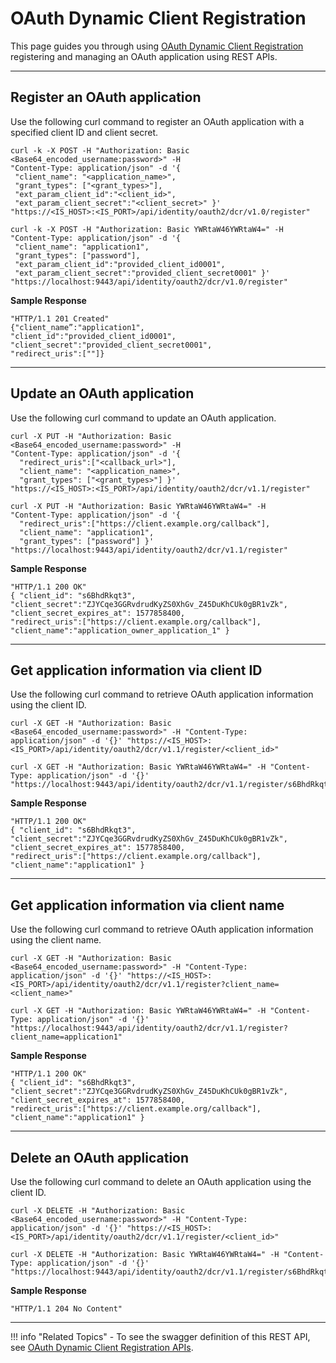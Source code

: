 # OAuth Dynamic Client Registration

This page guides you through using [OAuth Dynamic Client Registration](../../../references/concepts/authorization/dcr) registering and managing an OAuth application using REST APIs.

-----

## Register an OAuth application

Use the following curl command to register an OAuth application with a specified client ID and client secret. 

```tab="Request Format"
curl -k -X POST -H "Authorization: Basic <Base64_encoded_username:password>" -H 
"Content-Type: application/json" -d '{
 "client_name": "<application_name>",
 "grant_types": ["<grant_types>"], 
 "ext_param_client_id":"<client_id>", 
 "ext_param_client_secret":"<client_secret>" }' 
"https://<IS_HOST>:<IS_PORT>/api/identity/oauth2/dcr/v1.0/register"
```

```tab="Sample Request"
curl -k -X POST -H "Authorization: Basic YWRtaW46YWRtaW4=" -H 
"Content-Type: application/json" -d '{
 "client_name": "application1",
 "grant_types": ["password"], 
 "ext_param_client_id":"provided_client_id0001", 
 "ext_param_client_secret":"provided_client_secret0001" }' 
"https://localhost:9443/api/identity/oauth2/dcr/v1.0/register"
```

**Sample Response**

```
"HTTP/1.1 201 Created"
{"client_name”:"application1",
"client_id":"provided_client_id0001",
"client_secret":"provided_client_secret0001",
"redirect_uris":[""]}
```

-----

## Update an OAuth application

Use the following curl command to update an OAuth application.

```tab="Request Format"
curl -X PUT -H "Authorization: Basic <Base64_encoded_username:password>" -H
"Content-Type: application/json" -d '{
  "redirect_uris":["<callback_url>"],
  "client_name": "<application_name>",
  "grant_types": ["<grant_types>"] }'
"https://<IS_HOST>:<IS_PORT>/api/identity/oauth2/dcr/v1.1/register"
```

```tab="Sample Request"
curl -X PUT -H "Authorization: Basic YWRtaW46YWRtaW4=" -H
"Content-Type: application/json" -d '{
  "redirect_uris":["https://client.example.org/callback"],
  "client_name": "application1",
  "grant_types": ["password"] }'
"https://localhost:9443/api/identity/oauth2/dcr/v1.1/register"
```

**Sample Response**

```
"HTTP/1.1 200 OK"
{ "client_id": "s6BhdRkqt3",
"client_secret":"ZJYCqe3GGRvdrudKyZS0XhGv_Z45DuKhCUk0gBR1vZk",
"client_secret_expires_at": 1577858400,
"redirect_uris":["https://client.example.org/callback"],
"client_name":"application_owner_application_1" }
```

----

## Get application information via client ID

Use the following curl command to retrieve OAuth application information using the client ID. 

```tab="Request Format"
curl -X GET -H "Authorization: Basic <Base64_encoded_username:password>" -H "Content-Type: application/json" -d '{}' "https://<IS_HOST>:<IS_PORT>/api/identity/oauth2/dcr/v1.1/register/<client_id>"
```

```tab="Sample Request"
curl -X GET -H "Authorization: Basic YWRtaW46YWRtaW4=" -H "Content-Type: application/json" -d '{}' "https://localhost:9443/api/identity/oauth2/dcr/v1.1/register/s6BhdRkqt3"
```

**Sample Response**

```
"HTTP/1.1 200 OK"
{ "client_id": "s6BhdRkqt3",
"client_secret":"ZJYCqe3GGRvdrudKyZS0XhGv_Z45DuKhCUk0gBR1vZk",
"client_secret_expires_at": 1577858400,
"redirect_uris":["https://client.example.org/callback"],
"client_name":"application1" }
```

----

## Get application information via client name

Use the following curl command to retrieve OAuth application information using the client name. 

```tab="Request Format"
curl -X GET -H "Authorization: Basic <Base64_encoded_username:password>" -H "Content-Type: application/json" -d '{}' "https://<IS_HOST>:<IS_PORT>/api/identity/oauth2/dcr/v1.1/register?client_name=<client_name>"
```

```tab="Sample Request"
curl -X GET -H "Authorization: Basic YWRtaW46YWRtaW4=" -H "Content-Type: application/json" -d '{}' "https://localhost:9443/api/identity/oauth2/dcr/v1.1/register?client_name=application1"
```

**Sample Response**

```
"HTTP/1.1 200 OK"
{ "client_id": "s6BhdRkqt3",
"client_secret":"ZJYCqe3GGRvdrudKyZS0XhGv_Z45DuKhCUk0gBR1vZk",
"client_secret_expires_at": 1577858400,
"redirect_uris":["https://client.example.org/callback"],
"client_name":"application1" }
```

----

## Delete an OAuth application

Use the following curl command to delete an OAuth application using the client ID. 

```tab="Request Format"
curl -X DELETE -H "Authorization: Basic <Base64_encoded_username:password>" -H "Content-Type: application/json" -d '{}' "https://<IS_HOST>:<IS_PORT>/api/identity/oauth2/dcr/v1.1/register/<client_id>"
```

```tab="Sample Request"
curl -X DELETE -H "Authorization: Basic YWRtaW46YWRtaW4=" -H "Content-Type: application/json" -d '{}' "https://localhost:9443/api/identity/oauth2/dcr/v1.1/register/s6BhdRkqt3"
```

**Sample Response**

```
"HTTP/1.1 204 No Content"
```

-----

!!! info "Related Topics"
    - To see the swagger definition of this REST API, see [OAuth Dynamic Client Registration APIs](../../../apis/use-the-openid-connect-dynamic-client-registration-rest-apis/).